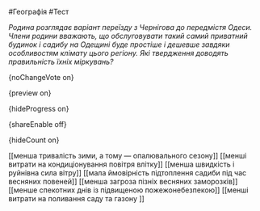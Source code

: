 #Географія #Тест

*Родина розглядає варіант переїзду з Чернігова до передмістя Одеси. Члени  родини вважають, що обслуговувати такий самий приватний будинок і  садибу на Одещині буде простіше і дешевше завдяки особливостям клімату  цього регіону. Які твердження доводять правильність їхніх міркувань?*

{noChangeVote on}

{preview on}

{hideProgress on}

{shareEnable off}

{hideCount on}

[[менша тривалість зими, а тому — опалювального сезону]]
[[менші витрати на кондиціонування повітря влітку]]
[[менша швидкість і руйнівна сила вітру]]
[[мала ймовірність підтоплення садиби під час весняних повеней]]
[[менша загроза пізніх весняних заморозків]]
[[менше спекотних днів із підвищеною пожежонебезпекою]]
[[менші витрати на поливання саду та газону ]]
